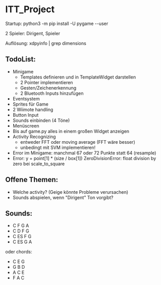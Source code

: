 # ITT_Project

Startup:
python3 -m pip install -U pygame --user

2 Spieler: Dirigent, Spieler

Auflösung: xdpyinfo | grep dimensions

## TodoList:

- Minigame
    - Templates definieren und in TemplateWidget darstellen
    - 2 Pointer implementieren
    - Gesten/Zeichenerkennung
    - 2 Bluetooth Inputs hinzufügen
- Eventsystem
- Sprites für Game
- 2 Wiimote handling
- Button Input
- Sounds einbinden (4 Töne)
- Menüscreen
- Bis auf game.py alles in einem großen Widget anzeigen
- Activity Recognizing
    - entweder FFT oder moving average (FFT wäre besser)
    - unbedingt mit SVM implementieren!
- Error im Minigame: manchmal 67 oder 72 Punkte statt 64 (resample)
- Error: y = point[1] * (size / box[1]) ZeroDivisionError: float division by zero bei scale_to_square


## Offene Themen:

- Welche activity? (Geige könnte Probleme verursachen)
- Sounds abspielen, wenn "Dirigent" Ton vorgibt?

## Sounds:

- C F G A
- C D F G
- C ES F G
- C ES G A

oder chords:
- C E G
- G B D
- A C E
- F A C
